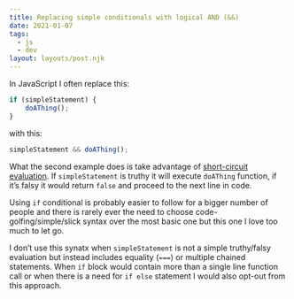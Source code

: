 ```yaml
---
title: Replacing simple conditionals with logical AND (&&)
date: 2021-01-07
tags:
  - js
  - dev
layout: layouts/post.njk
---
```


In JavaScript I often replace this:

```js
if (simpleStatement) {
    doAThing();
}
```

with this:

```js
simpleStatement && doAThing();
```

What the second example does is take advantage of [short-circuit evaluation](https://developer.mozilla.org/en-US/docs/Web/JavaScript/Reference/Operators/Logical_AND#short-circuit_evaluation). If `simpleStatement` is truthy it will execute `doAThing` function, if it’s falsy it would return `false` and proceed to the next line in code.

Using `if` conditional is probably easier to follow for a bigger number of people and there is rarely ever the need to choose code-golfing/simple/slick syntax over the most basic one but this one I love too much to let go.

I don’t use this synatx when `simpleStatement` is not a simple truthy/falsy evaluation but instead includes equality (`===`) or multiple chained statements. When `if` block would contain more than a single line function call or when there is a need for `if else` statement I would also opt-out from this approach.
